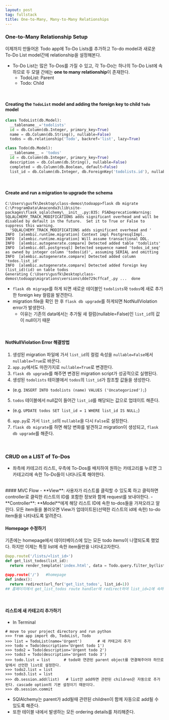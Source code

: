```yaml
---
layout: post
tag: fullstack
title: One-to-Many, Many-to-Many Relationships
---
```


### One-to-Many Relationship Setup
이제까지 만들어온 Todo app에 To-Do Lists를 추가하고 To-do model과 새로운 To-Do List model간에 relationship을 설정해본다.
- To-Do List는 많은 To-Dos를 가질 수 있고, 각 To-Do는 하나의 To-Do List에 속하므로 두 모델 간에는 **one to many relationship**이 존재한다.
  - TodoList: Parent
  - Todo: Child
<br>

#### Creating the `TodoList` model and adding the foreign key to child `Todo` model
```python
class TodoList(db.Model):
  __tablename__='todolists'
  id = db.Column(db.Integer, primary_key=True)
  name = db.Column(db.String(), nullable=False)
  todos = db.relationship('Todo', backref='list', lazy=True)

class Todo(db.Model):
  __tablename__ = 'todos'
  id = db.Column(db.Integer, primary_key=True)
  description = db.Column(db.String(), nullable=False)
  completed = db.Column(db.Boolean, default=False)
  list_id = db.Column(db.Integer, db.ForeignKey('todolists.id'), nullable=False)
```
<br>

#### Create and run a migration to upgrade the schema
```
C:\Users\gusfk\Desktop\class-demos\todoapp>flask db migrate
C:\ProgramData\Anaconda3\lib\site-packages\flask_sqlalchemy\__init__.py:835: FSADeprecationWarning: SQLALCHEMY_TRACK_MODIFICATIONS adds significant overhead and will be disabled by default in the future.  Set it to True or False to suppress this warning.
  'SQLALCHEMY_TRACK_MODIFICATIONS adds significant overhead and '
INFO  [alembic.runtime.migration] Context impl PostgresqlImpl.
INFO  [alembic.runtime.migration] Will assume transactional DDL.
INFO  [alembic.autogenerate.compare] Detected added table 'todolists'
INFO  [alembic.ddl.postgresql] Detected sequence named 'todos_id_seq' as owned by integer column 'todos(id)', assuming SERIAL and omitting
INFO  [alembic.autogenerate.compare] Detected added column 'todos.list_id'
INFO  [alembic.autogenerate.compare] Detected added foreign key (list_id)(id) on table todos
Generating C:\Users\gusfk\Desktop\class-demos\todoapp\migrations\versions\dde729cffcaf_.py ...  done
```
- `flask db migrage`를 하게 되면 새로운 테이블인 `todolists`와 `todos`에 새로 추가한 foreign key 컬럼을 발견한다.
- migration file을 확인 한 후 `flask db upgrade`를 하게되면 NotNullViolation error가 발생한다.
  - 이유는 기존의 data에서는 추가될 새 컬럼(nullable=False)인 `list_id`의 값이 null이기 때문
<br>

#### NotNullViolation Error 해결방법
1. 생성된 migration 파일에 가서 `list_id`의 컬럼 속성을 `nullable=False`에서 `nullable=True`로 바꾼다.
2. `app.py`에서도 마찬가지로 `nullable=True`로 변경한다.
3. `flask db upgrade`를 해주면 변경된 migration script가 성공적으로 실행된다.
4. 생성된 `todolists` 테이블에서 `todos`의 `list_id`가 참조할 값들을 생성한다.
  - (e.g. `INSERT INTO todolists (name) VALUES ('Uncategorized');`)
5. `todos` 테이블에서 null값이 들어간 `list_id`를 해당되는 값으로 업데이트 해준다.
  - (e.g. `UPDATE todos SET list_id = 1 WHERE list_id IS NULL;`)
6. `app.py`로 가서 `list_id`의 `nullable`을 다시 `False`로 설정한다.
7. `flask db migrate`를 하면 해당 변화를 발견하고 migration이 생성되고, `flask db upgrade`를 해준다.

<br>

### CRUD on a LIST of To-Dos
- 좌측에 카테고리 리스트, 우측에 To-Dos를 배치하여 원하는 카테고리를 누르면 그 카테고리에 속한 To-Do들이 나타나도록 해야한다.
<br>
#### MVC Flow
- **View**: 사용자가 리스트를 클릭할 수 있도록 하고 클릭하면 controller로 클릭한 리스트의 ID를 포함한 정보와 함께 request를 보내야한다.
- **Controller**: **Model**에게 해당 리스트 ID에 속한 to-dos들을 가져오라고 알린다. 모든 item들을 불러오면 View가 업데이트된(선택한 리스트의 id에 속한) to-do item들을 나타내도록 알려준다.

<br>

#### Homepage 수정하기
기존에는 homepage에서 데이터베이스에 있는 모든 todo items이 나열되도록 했었다. 하지만 이제는 특정 list에 속한 item들만을 나타내고자한다.

```python
@app.route('/lists/<list_id>')
def get_list_todos(list_id):
  return render_template('index.html', data = Todo.query.filter_by(list_id=list_id).order_by('id).all())

@app.route('/')   #homepage
def index():
  return redirect(url_for('get_list_todos', list_id=1))
## 홈페이지에서 get_list_todos route handler에 redirect하여 list_id=1에 속하는 todo item들을 나타내도록 한다.
```

<br>

#### 리스트에 새 카테고리 추가하기
- In Terminal
```
# move to your project directory and run python
>>> from app import db, TodoList, Todo
>>> list = TodoList(name='Urgent')       # 새 카테고리 추가
>>> todo = Todo(description='Urgent todo 1')
>>> todo2 = Todo(description='Urgent todo 2')
>>> todo3 = Todo(description='Urgent todo 3')
>>> todo.list = list      # todo와 연관된 parent object를 연결해주어야 하므로 앞에서 선언한 list로 설정한다.
>>> todo2.list = list
>>> todo3.list = list 
>>> db.session.add(list)   # list만 add하면 관련된 children은 자동으로 추가 된다. cascade option의 기본 설정이기 때문이다.
>>> db.session.commit
```
- SQlAlchemy는 parent가 add될때 관련된 children이 함께 자동으로 add될 수 있도록 해준다.
- 또한 테이블 내에서 발생하는 모든 ordering details를 처리해준다.
